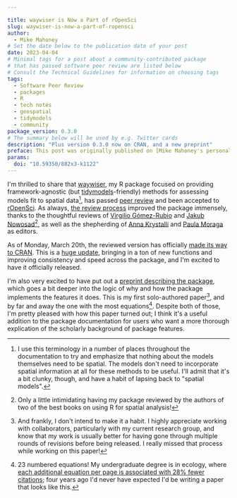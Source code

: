 ```yaml
---

title: waywiser is Now a Part of rOpenSci
slug: waywiser-is-now-a-part-of-ropensci
author:
  - Mike Mahoney
# Set the date below to the publication date of your post
date: 2023-04-04
# Minimal tags for a post about a community-contributed package 
# that has passed software peer review are listed below
# Consult the Technical Guidelines for information on choosing tags
tags:
  - Software Peer Review
  - packages
  - R
  - tech notes
  - geospatial
  - tidymodels
  - community
package_version: 0.3.0
# The summary below will be used by e.g. Twitter cards
description: "Plus version 0.3.0 now on CRAN, and a new preprint"
preface: This post was originally published on [Mike Mahoney's personal blog](https://www.mm218.dev/posts/2023-03-21-waywiser-ropensci/).
params:
  doi: "10.59350/882x3-k1122"
---
```


I'm thrilled to share that [waywiser](https://docs.ropensci.org/waywiser/), my R package focused on providing framework-agnostic (but [tidymodels](https://www.tidymodels.org/)-friendly) methods for assessing models fit to spatial data[^terminology], has passed [peer review](/software-review/) and been accepted to [rOpenSci](/). As always, [the review process](https://github.com/ropensci/software-review/issues/571) improved the package immensely, thanks to the thoughtful reviews of [Virgilio Gómez-Rubio](https://becarioprecario.github.io/) and [Jakub Nowosad](https://jakubnowosad.com/)[^book], as well as the shepherding of [Anna Krystalli](https://www.r-rse.eu/) and [Paula Moraga](https://www.paulamoraga.com/) as editors.

As of Monday, March 20th, the reviewed version has officially [made its way to CRAN](https://cran.r-project.org/package=waywiser). This is a [huge update](https://docs.ropensci.org/waywiser/news/index.html#waywiser-030), bringing in a ton of new functions and improving consistency and speed across the package, and I'm excited to have it officially released.

I'm also very excited to have put out a [preprint describing the package](https://arxiv.org/abs/2303.11312), which goes a bit deeper into the logic of why and how the package implements the features it does. This is my first solo-authored paper[^solo], and by far and away the one with the most equations[^eq]. Despite both of those, I'm pretty pleased with how this paper turned out; I think it's a useful addition to the package documentation for users who want a more thorough explication of the scholarly background of package features.

[^terminology]: I use this terminology in a number of places throughout the documentation to try and emphasize that nothing about the models themselves need to be spatial. The models don't need to incorporate spatial information at all for these methods to be useful. I'll admit that it's a bit clunky, though, and have a habit of lapsing back to "spatial models".
[^book]: Only a little intimidating having my package reviewed by the authors of two of the best books on using R for spatial analysis!
[^eq]: 23 numbered equations! My undergraduate degree is in ecology, where [each additional equation per page is associated with 28% fewer citations](https://www.pnas.org/doi/abs/10.1073/pnas.1205259109); four years ago I'd never have expected I'd be writing a paper that looks like this.
[^solo]: And frankly, I don't intend to make it a habit. I highly appreciate working with collaborators, particularly with my current research group, and know that my work is usually better for having gone through multiple rounds of revisions before being released. I really missed that process while working on this paper!
